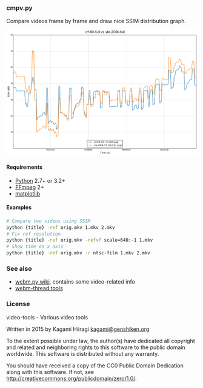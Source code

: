 ### cmpv.py

Compare videos frame by frame and draw nice SSIM distribution graph.

![](https://raw.githubusercontent.com/Kagami/video-tools/assets/graph.png)

#### Requirements

* [Python](https://www.python.org/downloads/) 2.7+ or 3.2+
* [FFmpeg](https://ffmpeg.org/download.html) 2+
* [matplotlib](http://matplotlib.org/)

#### Examples

```bash
# Compare two videos using SSIM
python {title} -ref orig.mkv 1.mkv 2.mkv
# Fix ref resolution
python {title} -ref orig.mkv -refvf scale=640:-1 1.mkv
# Show time on x axis
python {title} -ref orig.mkv -r ntsc-film 1.mkv 2.mkv
```

### See also

* [webm.py wiki](https://github.com/Kagami/webm.py/wiki), contains some video-related info
* [webm-thread tools](https://github.com/pituz/webm-thread/tree/master/tools)

### License

video-tools - Various video tools

Written in 2015 by Kagami Hiiragi <kagami@genshiken.org>

To the extent possible under law, the author(s) have dedicated all copyright and related and neighboring rights to this software to the public domain worldwide. This software is distributed without any warranty.

You should have received a copy of the CC0 Public Domain Dedication along with this software. If not, see <http://creativecommons.org/publicdomain/zero/1.0/>.
